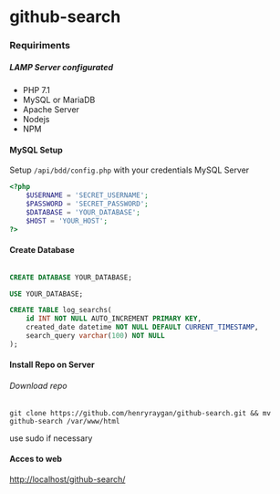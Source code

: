 # github-search


### Requiriments 

##### LAMP Server configurated 
- PHP 7.1 
- MySQL or MariaDB 
- Apache Server 
- Nodejs
- NPM

#### MySQL Setup

Setup `/api/bdd/config.php` with your credentials MySQL Server 

```php
<?php 
    $USERNAME = 'SECRET_USERNAME';
    $PASSWORD = 'SECRET_PASSWORD';
    $DATABASE = 'YOUR_DATABASE';
    $HOST = 'YOUR_HOST';
?>
```

#### Create Database 

```sql

CREATE DATABASE YOUR_DATABASE;

USE YOUR_DATABASE;

CREATE TABLE log_searchs(
	id INT NOT NULL AUTO_INCREMENT PRIMARY KEY,
	created_date datetime NOT NULL DEFAULT CURRENT_TIMESTAMP,
	search_query varchar(100) NOT NULL
);

```

#### Install Repo on Server 

###### Download repo
```
git clone https://github.com/henryraygan/github-search.git && mv github-search /var/www/html
```
use sudo if necessary

#### Acces to web

<http://localhost/github-search/>

